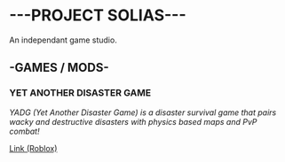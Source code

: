 # ---PROJECT SOLIAS---

An independant game studio.

## -GAMES / MODS-

### YET ANOTHER DISASTER GAME

_YADG (Yet Another Disaster Game) is a disaster survival game that pairs wacky and destructive disasters with physics based maps and PvP combat!_

[Link (Roblox)](https://www.roblox.com/join/ahde9)


<!-- invalid 😭
Questions?
Email us at solias-studios@hotmail.com!
-->
